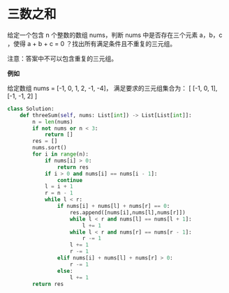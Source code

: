 # 三数之和
给定一个包含 n 个整数的数组 nums，判断 nums 中是否存在三个元素 a，b，c ，使得 a + b + c = 0 ？找出所有满足条件且不重复的三元组。

注意：答案中不可以包含重复的三元组。


**例如**

给定数组 nums = [-1, 0, 1, 2, -1, -4]，
满足要求的三元组集合为：
[
  [-1, 0, 1],
  [-1, -1, 2]
]

```python
class Solution:
    def threeSum(self, nums: List[int]) -> List[List[int]]:
        n = len(nums)
        if not nums or n < 3:
            return []
        res = []
        nums.sort()
        for i in range(n):
            if nums[i] > 0:
                return res
            if i > 0 and nums[i] == nums[i - 1]:
                continue
            l = i + 1
            r = n - 1
            while l < r:
                if nums[i] + nums[l] + nums[r] == 0:
                    res.append([nums[i],nums[l],nums[r]])
                    while l < r and nums[l] == nums[l + 1]:
                        l += 1
                    while l < r and nums[r] == nums[r - 1]:
                        r -= 1
                    l += 1
                    r -= 1
                elif nums[i] + nums[l] + nums[r] > 0:
                    r -= 1
                else:
                    l += 1
        return res
```
